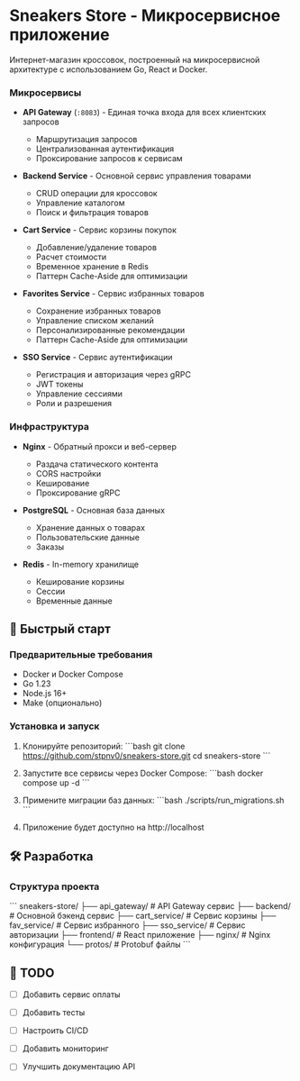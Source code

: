 # Sneakers Store - Микросервисное приложение

Интернет-магазин кроссовок, построенный на микросервисной архитектуре с использованием Go, React и Docker.

### Микросервисы

- **API Gateway** (`:8083`) - Единая точка входа для всех клиентских запросов
  - Маршрутизация запросов
  - Централизованная аутентификация
  - Проксирование запросов к сервисам

- **Backend Service** - Основной сервис управления товарами
  - CRUD операции для кроссовок
  - Управление каталогом
  - Поиск и фильтрация товаров

- **Cart Service** - Сервис корзины покупок
  - Добавление/удаление товаров
  - Расчет стоимости
  - Временное хранение в Redis
  - Паттерн Cache-Aside для оптимизации

- **Favorites Service** - Сервис избранных товаров
  - Сохранение избранных товаров
  - Управление списком желаний
  - Персонализированные рекомендации
  - Паттерн Cache-Aside для оптимизации

- **SSO Service** - Сервис аутентификации
  - Регистрация и авторизация через gRPC
  - JWT токены
  - Управление сессиями
  - Роли и разрешения

### Инфраструктура

- **Nginx** - Обратный прокси и веб-сервер
  - Раздача статического контента
  - CORS настройки
  - Кеширование
  - Проксирование gRPC

- **PostgreSQL** - Основная база данных
  - Хранение данных о товарах
  - Пользовательские данные
  - Заказы

- **Redis** - In-memory хранилище
  - Кеширование корзины
  - Сессии
  - Временные данные

## 🚀 Быстрый старт

### Предварительные требования

- Docker и Docker Compose
- Go 1.23
- Node.js 16+
- Make (опционально)

### Установка и запуск

1. Клонируйте репозиторий:
\`\`\`bash
git clone https://github.com/stpnv0/sneakers-store.git
cd sneakers-store
\`\`\`

2. Запустите все сервисы через Docker Compose:
\`\`\`bash
docker compose up -d
\`\`\`

3. Примените миграции баз данных:
\`\`\`bash
./scripts/run_migrations.sh
\`\`\`

5. Приложение будет доступно на http://localhost
 

## 🛠 Разработка

### Структура проекта
\`\`\`
sneakers-store/
├── api_gateway/        # API Gateway сервис
├── backend/           # Основной бэкенд сервис
├── cart_service/     # Сервис корзины
├── fav_service/      # Сервис избранного
├── sso_service/      # Сервис авторизации
├── frontend/         # React приложение
├── nginx/            # Nginx конфигурация
└── protos/           # Protobuf файлы
\`\`\`


## 📝 TODO

- [ ] Добавить сервис оплаты
- [ ] Добавить тесты
- [ ] Настроить CI/CD
- [ ] Добавить мониторинг
- [ ] Улучшить документацию API


